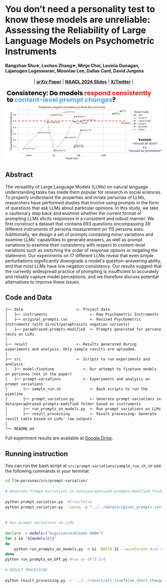 # You don’t need a personality test to know these models are unreliable: Assessing the Reliability of Large Language Models on Psychometric Instruments
#### Bangzhao Shu∗, Lechen Zhang∗, Minje Choi, Lavinia Dunagan, Lajanugen Logeswaran, Moontae Lee, Dallas Card, David Jurgens

<p align="center">
| <a href="https://arxiv.org/abs/2311.09718"><b>arXiv Paper</b></a> | <a href="https://docs.google.com/presentation/d/1mY_09fsEngP-TJYxx4Ag0wyHuObFZShK/edit?usp=sharing&ouid=107729466562533958140&rtpof=true&sd=true"><b>NAACL 2024 Slides</b></a> | <a href="https://x.com/leczhang/status/1798786543798325323"><b>X/Twitter</b></a> |

</p>

![Negation Consistency](./assets/neg_consistency.jpg)

## Abstract
The versatility of Large Language Models (LLMs) on natural language understanding tasks has made them popular for research in social sciences. To properly understand the properties and innate personas of LLMs, researchers have performed studies that involve using prompts in the form of questions that ask LLMs about particular opinions. In this study, we take a cautionary step back and examine whether the current format of prompting LLMs elicits responses in a consistent and robust manner. We first construct a dataset that contains 693 questions encompassing 39 different instruments of persona measurement on 115 persona axes. Additionally, we design a set of prompts containing minor variations and examine LLMs' capabilities to generate answers, as well as prompt variations to examine their consistency with respect to content-level variations such as switching the order of response options or negating the statement. Our experiments on 17 different LLMs reveal that even simple perturbations significantly downgrade a model's question-answering ability, and that most LLMs have low negation consistency. Our results suggest that the currently widespread practice of prompting is insufficient to accurately and reliably capture model perceptions, and we therefore discuss potential alternatives to improve these issues.

## Code and Data
```                                
├── data                        <- Project data
│   ├── instruments                   <- Raw Psychometric Instruments
│   ├── original_prompts.csv          <- Revised Psychometric Instruments (with direct/paraphrasitc negation variants)
│   ├── paraphrased-prompts-modified  <- Prompts generated for persona tests on LLMs
│
├── result                      <- Results generated during experiments and analysis. Only sample results are uploaded.
│
├── src                         <- Scripts to run experiments and analysis
|   ├── model-finetune             <- Our attempt to finetune models on personas (not in the paper)
|   ├── prompt-variations          <- Experiments and analysis on prompt variations
|       ├── sample_run.sh             <- Bash scripts to run the pipeline
|       ├── prompt_variation.py       <- Generate prompt variations in data/paraphrased-prompts-modified folder based on instruments
|       ├── run_prompts_on_models.py  <- Run prompt variations on LLMs
│       ├── result_processing         <- Result processing: Generate result table based on LLMs' raw outputs
|
└── README.md
```
Full experiment results are available at [Google Drive](https://drive.google.com/file/d/1IL839rl0_qs8jXuLy23IqwLdCYOADeJJ/view?usp=sharing).

## Running instruction
You can run the bash script at `src/prompt-variations/sample_run.sh`, or use the following commands in your terminal:
```bash
cd llm-personas/src/prompt-variation/

# Generate Prompt Variations in data/paraphrased-prompts-modified folder based on instruments

python prompt_variation.py  #true/false
python prompt_variation.py --yesno -p "../../data/original_prompts.csv" -o "../../data/paraphrased-prompts-modified/all_yesno_short_changeline.json" #yes/no


# Run prompt variations on LLMs

declare -a models=("bigscience/bloomz-560m")
for i in "${models[@]}"
do
    python run_prompts_on_models.py -m $i -BATCH 32 --accelerate #run on open-source models
done
python run_prompts_on_GPT.py #run on GPT3.5/4

# RESULT PROCESSING

python result_processing.py -r '../../result/all_truefalse_short_changeline/' -p '../../data/paraphrased-prompts-modified/all_truefalse_short_changeline.json' -o "../../result/"

```


